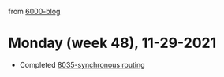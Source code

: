 from [6000-blog](../../../6000-blog.md)
# Monday (week 48), 11-29-2021

- Completed [8035-synchronous routing](8035-synchronous%20routing.md)